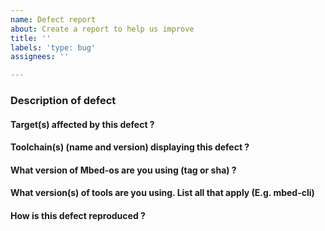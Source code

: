 ```yaml
---
name: Defect report
about: Create a report to help us improve
title: ''
labels: 'type: bug'
assignees: ''

---
```


<!--

   ************************************** WARNING **************************************

   The ciarcom bot parses this header automatically. Any deviation from the 
   template may cause the bot to automatically correct this header or may result in a 
   warning message, requesting updates.

   Please ensure all sections of the template below are filled in and no changes 
   are made to the template format. Only bugs should be raised here as issues. 
   Questions or enhancements should instead be raised on our forums:
   https://forums.mbed.com/ .

   *************************************************************************************

-->

### Description of defect

<!--
    Add detailed description of what you are reporting.
    Good example: https://os.mbed.com/docs/mbed-os/latest/contributing/workflow.html
-->


#### Target(s) affected by this defect ?


#### Toolchain(s) (name and version) displaying this defect ?


#### What version of Mbed-os are you using (tag or sha) ?
<!--
    For a released version please provide the release tag (this can be found as per the instructions below)

    mbed-os version can be found in /platform/mbed_version.h. The tag can be reconstructed as follows:
    mbed-os-MBED_MAJOR_VERSION.MBED_MINOR_VERSION.MBED_PATCH_VERSION
 
    Master branch is indicated by 'mbed-os-99.99.99
    
    For an issue found on Master please provide the sha being used.
-->


#### What version(s) of tools are you using. List all that apply (E.g. mbed-cli)


#### How is this defect reproduced ?
